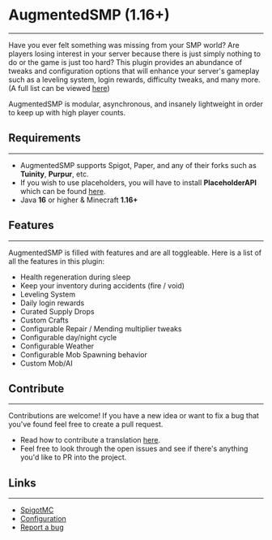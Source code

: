 
# AugmentedSMP (1.16+)
<hr />

Have you ever felt something was missing from your SMP world? Are players losing interest in your server because there is just simply nothing to do or the game is just too hard? This plugin provides an abundance of tweaks and configuration options that will enhance your server's gameplay such as a leveling system, login rewards, difficulty tweaks, and many more. (A full list can be viewed [here][more-tweaks])

AugmentedSMP is modular, asynchronous, and insanely lightweight in order to keep up with high player counts.

## Requirements
<hr />

 - AugmentedSMP supports Spigot, Paper, and any of their forks such as **Tuinity**, **Purpur**, etc.
 - If you wish to use placeholders, you will have to install **PlaceholderAPI** which can be found [here][link-papi].
 - Java **16** or higher & Minecraft **1.16+**

## Features
<hr />

AugmentedSMP is filled with features and are all toggleable. Here is a list of all the features in this plugin:

- Health regeneration during sleep
- Keep your inventory during accidents (fire / void)
- Leveling System 
- Daily login rewards
- Curated Supply Drops
- Custom Crafts
- Configurable Repair / Mending multiplier tweaks
- Configurable day/night cycle
- Configurable Weather
- Configurable Mob Spawning behavior
- Custom Mob/AI


## Contribute
<hr />

Contributions are welcome! If you have a new idea or want to fix a bug that you've found feel free to create a pull request.
  - Read how to contribute a translation [here][link-translation].
  - Feel free to look through the open issues and see if there's anything you'd like to PR into the project.

## Links
<hr />

  - [SpigotMC][link-spigotmc]
  - [Configuration][link-config]
  - [Report a bug][link-bugs]

[more-tweaks]: <#Features> "Link to feature"
[link-papi]: <https://www.spigotmc.org/resources/placeholderapi.6245/> "PlaceholderAPI website"
[link-translation]: <https://github.com/RiceCX/AugmentedSMP/TRANSLATIONS.md> "Translation Tutorial"
[link-spigotmc]: <https://github.com/RiceCX/AugmentedSMP/TRANSLATIONS.md> "Translation Tutorial"
[link-config]: <https://github.com/RiceCX/AugmentedSMP/CONFIG.md> "Config Tutorial"
[link-bugs]: <https://github.com/RiceCX/AugmentedSMP/issues> "Github Issues"
